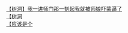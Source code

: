 [【树洞】我一进师门那一刻起我就被师娘吓蒙逼了](http://tieba.baidu.com/p/4186184278?see_lz=1&pn=)   
[【树洞](http://tieba.baidu.com/p/4187423866?see_lz=1&pn=)   
[【应该是个](http://tieba.baidu.com/p/4187248834?see_lz=1&pn=)   
